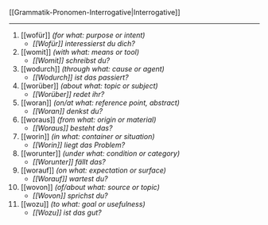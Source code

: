 [[Grammatik-Pronomen-Interrogative|Interrogative]]

---

1) [[wofür]] *(for what: purpose or intent)*
	- *[[Wofür]] interessierst du dich?*
2) [[womit]] *(with what: means or tool)*
	- *[[Womit]] schreibst du?*
3) [[wodurch]] *(through what: cause or agent)*
	- *[[Wodurch]] ist das passiert?*
4) [[worüber]] *(about what: topic or subject)*
	- *[[Worüber]] redet ihr?*
5) [[woran]] *(on/at what: reference point, abstract)*
	- *[[Woran]] denkst du?*
6) [[woraus]] *(from what: origin or material)*
	- *[[Woraus]] besteht das?*
7) [[worin]] *(in what: container or situation)*
	- *[[Worin]] liegt das Problem?*
8) [[worunter]] *(under what: condition or category)*
	- *[[Worunter]] fällt das?*
9) [[worauf]] *(on what: expectation or surface)*
	- *[[Worauf]] wartest du?*
10) [[wovon]] *(of/about what: source or topic)*
	- *[[Wovon]] sprichst du?*
11) [[wozu]] *(to what: goal or usefulness)*
	- *[[Wozu]] ist das gut?*

